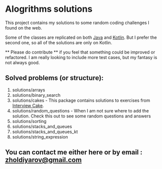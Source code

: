 # Alogrithms solutions

This project contains my solutions to some random coding challenges I found on the web.

Some of the classes are replicated on both [Java](https://docs.oracle.com/javase/tutorial/) and [Kotlin](https://kotlinlang.org/docs/reference/). But I prefer the second one, so all of the solutions are only on Kotlin.

** Please do contribute ** if you feel that something could be improved or refactored.
I am really looking to include more test cases, but my fantasy is not always good.

## Solved problems (or structure):

1. solutions/arrays
2. solutions/binary_search
3. solutions/cakes - This package contains solutions to exercises from [Interview Cake](https://www.interviewcake.com).
4. solutions/random_questions - When I am not sure where to add the solution. Check this out to see some random questions and answers
5. solutions/sorting 
7. solutions/stacks_and_queues
8. solutions/stacks_and_queues_kt
9. solutions/string_expression

## You can contact me either here or by email : zholdiyarov@gmail.com
